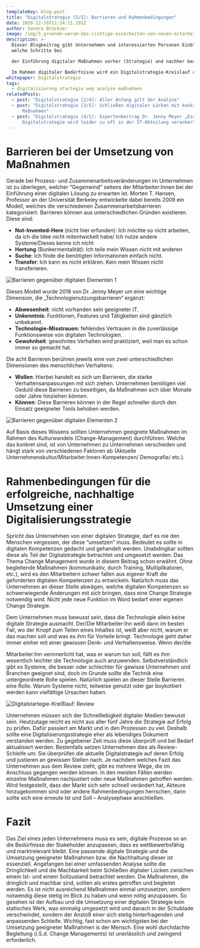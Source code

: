 ```yaml
---
templateKey: blog-post
title: "Digitalstrategie [5/5]: Barrieren und Rahmenbedingungen"
date: 2020-12-16T11:24:11.291Z
author: Sandra Brückner
image: /img/5_gruende-warum-das-richtige-einarbeiten-von-neuen-mitarbeitern.jpg
description: >-
  Dieser Blogbeitrag gibt Unternehmen und interessierten Personen Einblicke,
  welche Schritte bei

  der Einführung digitaler Maßnahmen vorher (Strategie) und nachher beachtet werden müssen.

  Im Rahmen digitaler Bedürfnisse wird ein Digitalstrategie-Kreislauf aufgezeigt, welcher als Leitfaden für eine umfassende Analyse und der Definition bzw. Umsetzung geeigneter Maßnahmen hin zu einem digitalen Unternehmen herangezogen werden kann. In einem Expertenbeitrag wird sich Dr. Jenny Meyer über wichtige Faktoren, Herausforderungen und Fehler bei der Definition und Einführung einer Digitalstrategie äußern.
whitepaper: Digitalstrategie
tags:
  - digitalisierung startegie weg analyse maßnahmen
relatedPosts:
  - post: "Digitalstrategie [2/4]: Aller Anfang gilt der Analyse"
  - post: "Digitalstrategie [3/5]: Schließen digitaler Lücken mit konkreten
      Maßnahmen"
  - post: "Digitalstrategie [4/5]: Expertenbeitrag Dr. Jenny Meyer „Die
      Digitalstrategie wird leider zu oft in der IT-Abteilung verankert“"
---
```

# Barrieren bei der Umsetzung von Maßnahmen

Gerade bei Prozess- und Zusammenarbeitsveränderungen im Unternehmen ist zu überlegen, welcher “Gegenwind” seitens der Mitarbeiter:Innen bei der Einführung einer digitalen Lösung zu erwarten ist. Morten T. Hansen, Professor an der Universität Berkeley entwickelte dabei bereits 2009 ein Modell, welches die verschiedenen Zusammenarbeitsbarrieren kategorisiert. Barrieren können aus unterschiedlichen Gründen existieren. Diese sind:

* **Not-Invented-Here** (nicht hier erfunden): Ich möchte so nicht arbeiten, da ich die Idee nicht mitentwickelt habe/ Ich nutze andere Systeme/Dieses kenne ich nicht
* **Hortung** (Bunkermentalität): Ich teile mein Wissen nicht mit anderen
* **Suche**: Ich finde die benötigten Informationen einfach nicht.
* **Transfer**: Ich kann es nicht erklären. Kein mein Wissen nicht transferieren.

![](/img/barrieren-1.jpg "Barrieren gegenüber digitalen Elementen 1")

Dieses Modell wurde 2018 von Dr. Jenny Meyer um eine wichtige Dimension, die „Technologienutzungsbarrieren“ ergänzt:

* **Abwesenheit**: nicht vorhanden sein geeigneter IT. 
* **Unkenntnis**: Funktionen, Features und Tätigkeiten sind gänzlich unbekannt.
* **Technologie-Misstrauen:** fehlendes Vertrauen in die zuverlässige Funktionsweise von digitalen Technologien.
* **Gewohnheit**: gewohntes Verhalten wird praktiziert, weil man es schon immer so gemacht hat.

Die acht Barrieren berühren jeweils eine von zwei unterschiedlichen Dimensionen des menschlichen Verhaltens:

* **Wollen**: Hierbei handelt es sich um Barrieren, die starke Verhaltensanpassungen mit sich ziehen. Unternehmen benötigen viel Geduld diese Barrieren zu beseitigen, da Maßnahmen sich über Monate oder Jahre hinziehen können.
* **Können**: Diese Barrieren können in der Regel schneller durch den Einsatz geeigneter Tools behoben werden.

![](/img/barrieren-2.jpg "Barrieren gegenüber digitalen Elementen 2")

Auf Basis dieses Wissens sollten Unternehmen geeignete Maßnahmen im Rahmen des Kulturwandels (Change-Management) durchführen. Welche das konkret sind, ist von Unternehmen zu Unternehmen verschieden und hängt stark von verschiedenen Faktoren ab (Aktuelle Unternehmenskultur/Mitarbeiter:Innen-Kompetenzen/ Demografie/ etc.).

# Rahmenbedingungen für die erfolgreiche, nachhaltige Umsetzung einer Digitalisierungsstrategie

Spricht das Unternehmen von einer digitalen Strategie, darf es nie den Menschen vergessen, der diese “umsetzen” muss. Bedeutet es sollte in digitalen Kompetenzen gedacht und gehandelt werden. Unabdingbar sollten diese als Teil der Digitalstrategie betrachtet und umgesetzt werden. Das Thema Change Management wurde in diesem Beitrag schon erwähnt. Ohne begleitende Maßnahmen (kommunikativ, durch Training, Multiplikatoren, etc.), wird es den Mitarbeitern schwer fallen aus eigener Kraft die geforderten digitalen Kompetenzen zu entwickeln. Natürlich muss das Unternehmen an dieser Stelle abwägen, welche digitalen Kompetenzen so schwerwiegende Änderungen mit sich bringen, dass eine Change Strategie notwendig wird. Nicht jede neue Funktion im Word bedarf einer eigenen Change Strategie.

Dem Unternehmen muss bewusst sein, dass die Technologie allein keine digitale Strategie ausmacht. Der/Die Mitarbeiter:Inn weiß dann im besten Fall, wo der Knopf zum Teilen eines Inhaltes ist, weiß aber nicht, warum er das machen soll und was es ihm für Vorteile bringt. Technologie geht daher immer einher mit einer gewissen Denk- und Verhaltensweise. Wenn der/die

Mitarbeiter:Inn verinnerlicht hat, was er warum tun soll, fällt es ihm wesentlich leichter die Technologie auch anzuwenden. Selbstverständlich gibt es Systeme, die besser oder schlechter für gewisse Unternehmen und Branchen geeignet sind, doch im Grunde sollte die Technik eine untergeordnete Rolle spielen. Natürlich spielen an dieser Stelle Barrieren eine Rolle. Warum Systeme nicht, teilweise genutzt oder gar boykottiert werden kann vielfältige Ursachen haben.

![](/img/digitalstrategie_kreißlauf_review.jpg "Digitalstartegie-Kreißlauf: Review")

Unternehmen müssen sich der Schnelllebigkeit digitaler Medien bewusst sein. Heutzutage reicht es nicht aus aller fünf Jahre die Strategie auf Erfolg zu prüfen. Dafür passiert am Markt und in den Prozessen zu viel. Deshalb sollte eine Digitalisierungsstrategie eher als lebendiges Dokument verstanden werden. Zu gegebener Zeit muss diese überprüft und bei Bedarf aktualisiert werden. Bestenfalls setzen Unternehmen dies als Review-Schleife um: Sie überprüfen die aktuelle Digitalstrategie auf deren Erfolg und justieren an gewissen Stellen nach. Je nachdem welches Fazit das Unternehmen aus dem Review zieht, gibt es mehrere Wege, die im Anschluss gegangen werden können. In den meisten Fällen werden einzelne Maßnahmen nachjustiert oder neue Maßnahmen getroffen werden. Wird festgestellt, dass der Markt sich sehr schnell verändert hat, Akteure hinzugekommen sind oder andere Rahmenbedingungen herrschen, dann sollte sich eine erneute Ist und Soll – Analysephase anschließen.

# Fazit

Das Ziel eines jeden Unternehmens muss es sein, digitale Prozesse so an die Bedürfnisse der Stakeholder anzupassen, dass es wettbewerbsfähig und marktrelevant bleibt. Eine passende digitale Strategie und die Umsetzung geeigneter Maßnahmen bzw. die Nachhaltung dieser ist essenziell. Angefangen bei einer umfassenden Analyse sollte die Dringlichkeit und die Machbarkeit beim Schließen digitaler Lücken zwischen einem Ist- und einem Sollzustand betrachtet werden. Die Maßnahmen, die dringlich und machbar sind, sollten als erstes getroffen und begleitet werden. Es ist nicht ausreichend Maßnahmen einmal umzusetzen, sondern notwendig diese stetig im Blick zu haben und wenn nötig anzupassen. So gesehen ist der Aufbau und die Umsetzung einer digitalen Strategie kein statisches Werk, was einmalig umgesetzt wird und danach in der Schublade verschwindet, sondern der Anstoß einer sich stetig hinterfragenden und anpassenden Schleife. Wichtig, fast schon am wichtigsten bei der Umsetzung geeigneter Maßnahmen is der Mensch. Eine wohl durchdachte Begleitung (i.S.d. Change Managements) ist unerlässlich und zwingend erforderlich.